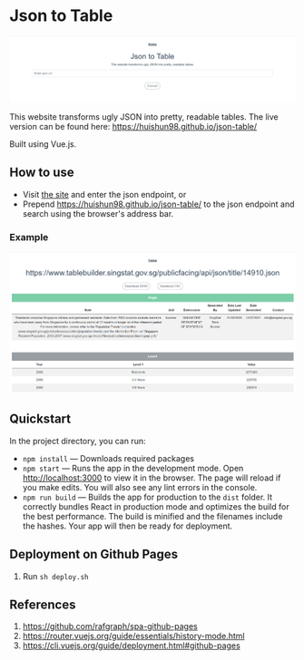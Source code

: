 # Json to Table

![Home view](https://github.com/huishun98/json-table/blob/master/src/assets/home.png)

This website transforms ugly JSON into pretty, readable tables. The live version can be found here: https://huishun98.github.io/json-table/

Built using Vue.js.

## How to use
- Visit [the site](https://huishun98.github.io/json-table/) and enter the json endpoint, or
- Prepend https://huishun98.github.io/json-table/ to the json endpoint and search using the browser's address bar.

### Example
![Result view](https://github.com/huishun98/json-table/blob/master/src/assets/result.png)

## Quickstart
In the project directory, you can run:
- `npm install` — Downloads required packages
- `npm start` — Runs the app in the development mode. Open [http://localhost:3000](http://localhost:3000) to view it in the browser. The page will reload if you make edits. You will also see any lint errors in the console.
- `npm run build` — Builds the app for production to the `dist` folder. It correctly bundles React in production mode and optimizes the build for the best performance. The build is minified and the filenames include the hashes. Your app will then be ready for deployment.

## Deployment on Github Pages
1. Run `sh deploy.sh`

## References
1. https://github.com/rafgraph/spa-github-pages
2. https://router.vuejs.org/guide/essentials/history-mode.html
3. https://cli.vuejs.org/guide/deployment.html#github-pages
